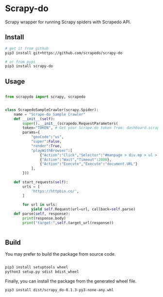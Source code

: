 # Scrapy-do

Scrapy wrapper for running Scrapy spiders with Scrapedo API.

## Install

```bash
# get it from github
pip3 install git+https://github.com/scrapedo/scrapy-do

# or from pypi
pip3 install scrapy-do
```

## Usage

```python

from scrapydo import scrapy, scrapedo


class ScrapedoSampleCrawler(scrapy.Spider):
    name = "Scrape-do Sample Crawler"
    def __init__(self):
        super().__init__(scrapedo.RequestParameters(
        token="TOKEN", # Get your Scrape.do token from: dashboard.scrape.do
        params={
            "geoCode":"us",
            "super":False,
            "render":True,
            "playWithBrowser":[
                {"Action":"Click","Selector":"#manpage > div.mp > ul > li:nth-child(3) > a"},
                {"Action":"Wait","Timeout":2000},
                {"Action":"Execute","Execute":"document.URL"}
            ],
        }))
        
    def start_requests(self):
        urls = [
            'https://httpbin.co/',
        ]
        
        for url in urls:
            yield self.Request(url=url, callback=self.parse)
    def parse(self, response):
        print(response.body)
        print("target:",self.target_url(response))
            
````


## Build

You may prefer to build the package from source code.

```bash

pip3 install setuptools wheel
python3 setup.py sdist bdist_wheel

```

Finally, you can install the package from the generated wheel file.

```bash
pip3 install dist/scrapy_do-0.1.3-py3-none-any.whl
```